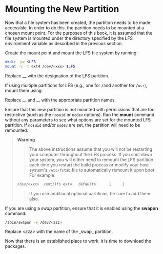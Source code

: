 # Mounting the New Partition

Now that a file system has been created, the partition needs to be made accessible. In order to do this, the partition needs to be mounted at a chosen mount point. For the purposes of this book, it is assumed that the file system is mounted under the directory specified by the LFS environment variable as described in the previous section.

Create the mount point and mount the LFS file system by running:

```sh
mkdir -pv $LFS
mount -v -t ext4 /dev/<xxx> $LFS
```

Replace \_<xxx>\_ with the designation of the LFS partition.

If using multiple partitions for LFS (e.g., one for `/`and another for `/usr`), mount them using:

Replace \_<xxx>_ and \_<yyy>_ with the appropriate partition names.

Ensure that this new partition is not mounted with permissions that are too restrictive (such as the `nosuid` or `nodev` options). Run the **mount** command without any parameters to see what options are set for the mounted LFS partition. If `nosuid` and/or `nodev` are set, the partition will need to be remounted.

> **Warning**
>
> > The above instructions assume that you will not be restarting your computer throughout the LFS process. If you shut down your system, you will either need to remount the LFS partition each time you restart the build process or modify your host system's `/etc/fstab` file to automatically remount it upon boot. For example:
>
> ```sh
> /dev/<xxx>  /mnt/lfs ext4   defaults      1     1
> ```
>
> > If you use additional optional partitions, be sure to add them also.

If you are using a _swap_ partition, ensure that it is enabled using the **swapon** command:

```sh
/sbin/swapon -v /dev/<zzz>
```

Replace _\<zzz>_ with the name of the \_swap\_ partition.

Now that there is an established place to work, it is time to download the packages.
